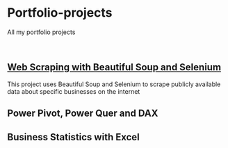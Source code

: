 # Portfolio-projects
All my portfolio projects

&nbsp;&nbsp;
&nbsp;&nbsp;

## [Web Scraping with Beautiful Soup and Selenium](https://github.com/EnuelOB-1/Portfolio-projects/blob/main/Self-storage%20companies%20in%20the%20UK/README.md)
This project uses Beautiful Soup and Selenium  to scrape publicly available data about specific businesses on the internet




## Power Pivot, Power Quer and DAX

## Business Statistics with Excel
